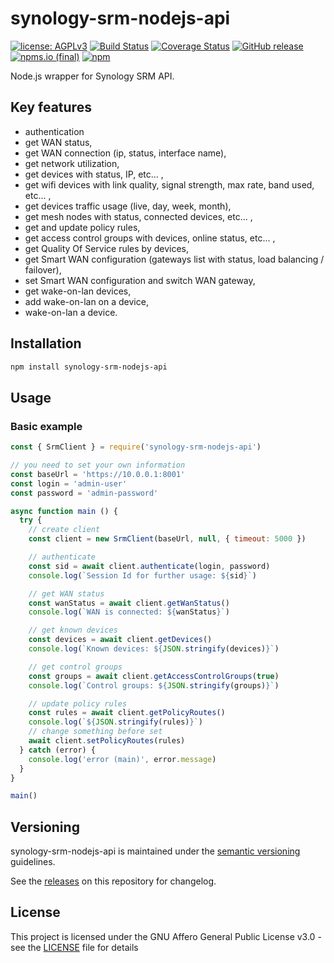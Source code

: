 # synology-srm-nodejs-api

[![license: AGPLv3](https://img.shields.io/badge/license-AGPLv3-blue.svg)](https://www.gnu.org/licenses/agpl-3.0)
[![Build Status](https://img.shields.io/github/actions/workflow/status/nioc/synology-srm-nodejs-api/commit.yml)](https://github.com/nioc/synology-srm-nodejs-api/actions/workflows/commit.yml)
[![Coverage Status](https://coveralls.io/repos/github/nioc/synology-srm-nodejs-api/badge.svg?branch=master)](https://coveralls.io/github/nioc/synology-srm-nodejs-api?branch=master)
[![GitHub release](https://img.shields.io/github/release/nioc/synology-srm-nodejs-api.svg)](https://github.com/nioc/synology-srm-nodejs-api/releases/latest)
[![npms.io (final)](https://img.shields.io/npms-io/final-score/synology-srm-nodejs-api)](https://www.npmjs.com/package/synology-srm-nodejs-api)
[![npm](https://img.shields.io/npm/dt/synology-srm-nodejs-api)](https://www.npmjs.com/package/synology-srm-nodejs-api)

Node.js wrapper for Synology SRM API.

## Key features
-    authentication
-    get WAN status,
-    get WAN connection (ip, status, interface name),
-    get network utilization,
-    get devices with status, IP, etc... ,
-    get wifi devices with link quality, signal strength, max rate, band used, etc... ,
-    get devices traffic usage (live, day, week, month),
-    get mesh nodes with status, connected devices, etc... ,
-    get and update policy rules,
-    get access control groups with devices, online status, etc... ,
-    get Quality Of Service rules by devices,
-    get Smart WAN configuration (gateways list with status, load balancing / failover),
-    set Smart WAN configuration and switch WAN gateway,
-    get wake-on-lan devices,
-    add wake-on-lan on a device,
-    wake-on-lan a device.

## Installation

``` bash
npm install synology-srm-nodejs-api
```

## Usage

### Basic example
```js
const { SrmClient } = require('synology-srm-nodejs-api')

// you need to set your own information
const baseUrl = 'https://10.0.0.1:8001'
const login = 'admin-user'
const password = 'admin-password'

async function main () {
  try {
    // create client
    const client = new SrmClient(baseUrl, null, { timeout: 5000 })

    // authenticate
    const sid = await client.authenticate(login, password)
    console.log(`Session Id for further usage: ${sid}`)

    // get WAN status
    const wanStatus = await client.getWanStatus()
    console.log(`WAN is connected: ${wanStatus}`)

    // get known devices
    const devices = await client.getDevices()
    console.log(`Known devices: ${JSON.stringify(devices)}`)

    // get control groups
    const groups = await client.getAccessControlGroups(true)
    console.log(`Control groups: ${JSON.stringify(groups)}`)

    // update policy rules
    const rules = await client.getPolicyRoutes()
    console.log(`${JSON.stringify(rules)}`)
    // change something before set
    await client.setPolicyRoutes(rules)
  } catch (error) {
    console.log('error (main)', error.message)
  }
}

main()
```

## Versioning

synology-srm-nodejs-api is maintained under the [semantic versioning](https://semver.org/) guidelines.

See the [releases](https://github.com/nioc/synology-srm-nodejs-api/releases) on this repository for changelog.

## License

This project is licensed under the GNU Affero General Public License v3.0 - see the [LICENSE](LICENSE.md) file for details
